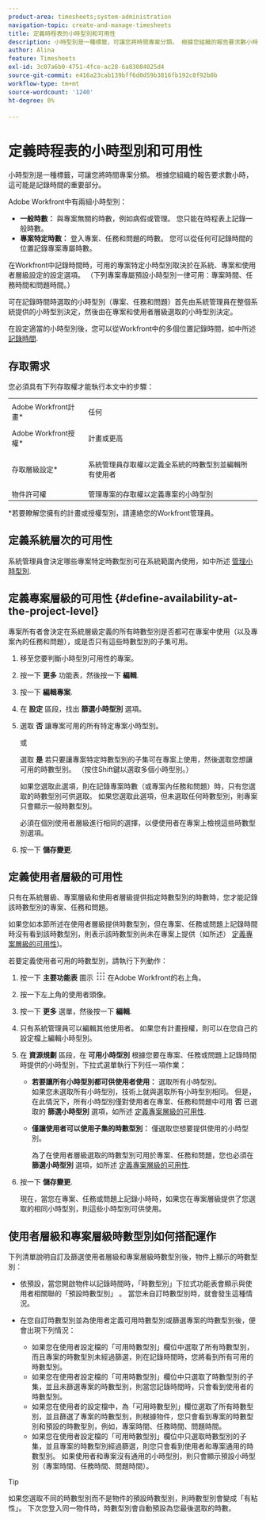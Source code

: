 ```yaml
---
product-area: timesheets;system-administration
navigation-topic: create-and-manage-timesheets
title: 定義時程表的小時型別和可用性
description: 小時型別是一種標籤，可讓您將時間專案分類。 根據您組織的報告要求數小時，這可能是記錄時間的重要部分。
author: Alina
feature: Timesheets
exl-id: 3c07a6b0-4751-4fce-ac28-6a83084025d4
source-git-commit: e416a23cab139bff6d0d59b3816fb192c8f92b0b
workflow-type: tm+mt
source-wordcount: '1240'
ht-degree: 0%

---
```


# 定義時程表的小時型別和可用性

小時型別是一種標籤，可讓您將時間專案分類。 根據您組織的報告要求數小時，這可能是記錄時間的重要部分。

Adobe Workfront中有兩組小時型別：

* **一般時數：** 與專案無關的時數，例如病假或管理。 您只能在時程表上記錄一般時數。
* **專案特定時數：** 登入專案、任務和問題的時數。 您可以從任何可記錄時間的位置記錄專案專屬時數。

在Workfront中記錄時間時，可用的專案特定小時型別取決於在系統、專案和使用者層級設定的設定選項。 （下列專案專屬預設小時型別一律可用：專案時間、任務時間和問題時間。）

可在記錄時間時選取的小時型別（專案、任務和問題）首先由系統管理員在整個系統提供的小時型別決定，然後由在專案和使用者層級選取的小時型別決定。

在設定適當的小時型別後，您可以從Workfront中的多個位置記錄時間，如中所述 [記錄時間](../../timesheets/create-and-manage-timesheets/log-time.md).

## 存取需求

您必須具有下列存取權才能執行本文中的步驟：

<table style="table-layout:auto"> 
 <col> 
 </col> 
 <col> 
 </col> 
 <tbody> 
  <tr> 
   <td role="rowheader">Adobe Workfront計畫*</td> 
   <td> <p>任何</p> </td> 
  </tr> 
  <tr> 
   <td role="rowheader">Adobe Workfront授權*</td> 
   <td> <p>計畫或更高</p> </td> 
  </tr> 
  <tr> 
   <td role="rowheader">存取層級設定*</td> 
   <td> <p>系統管理員存取權以定義全系統的時數型別並編輯所有使用者</p> </td> 
  </tr> 
  <tr> 
   <td role="rowheader">物件許可權</td> 
   <td>管理專案的存取權以定義專案的小時型別</td> 
  </tr> 
 </tbody> 
</table>

&#42;若要瞭解您擁有的計畫或授權型別，請連絡您的Workfront管理員。

## 定義系統層次的可用性

系統管理員會決定哪些專案特定時數型別可在系統範圍內使用，如中所述 [管理小時型別](../../administration-and-setup/set-up-workfront/configure-timesheets-schedules/hour-types.md).

## 定義專案層級的可用性 {#define-availability-at-the-project-level}

專案所有者會決定在系統層級定義的所有時數型別是否都可在專案中使用（以及專案內的任務和問題），或是否只有這些時數型別的子集可用。 

1. 移至您要判斷小時型別可用性的專案。
1. 按一下 **更多** 功能表，然後按一下 **編輯**.

1. 按一下 **編輯專案**.
1. 在 **設定** 區段，找出 **篩選小時型別** 選項。

1. 選取 **否** 讓專案可用的所有特定專案小時型別。

   或

   選取 **是** 若只要讓專案特定時數型別的子集可在專案上使用，然後選取您想讓可用的時數型別。 （按住Shift鍵以選取多個小時型別。）

   如果您選取此選項，則在記錄專案時數（或專案內任務和問題）時，只有您選取的時數型別可供選取。 如果您選取此選項，但未選取任何時數型別，則專案只會顯示一般時數型別。

   必須在個別使用者層級進行相同的選擇，以便使用者在專案上檢視這些時數型別選項。

1. 按一下 **儲存變更**.

## 定義使用者層級的可用性

只有在系統層級、專案層級和使用者層級提供指定時數型別的時數時，您才能記錄該時數型別的專案、任務和問題。

如果您如本節所述在使用者層級提供時數型別，但在專案、任務或問題上記錄時間時沒有看到該時數型別，則表示該時數型別尚未在專案上提供（如所述） [定義專案層級的可用性](#define-availability-at-the-project-level))。

若要定義使用者可用的時數型別，請執行下列動作：

1. 按一下 **主要功能表** 圖示 ![](assets/main-menu-icon.png) 在Adobe Workfront的右上角。

1. 按一下左上角的使用者頭像。
1. 按一下 **更多** 選單，然後按一下 **編輯**.

1. 只有系統管理員可以編輯其他使用者。 如果您有計畫授權，則可以在您自己的設定檔上編輯小時型別。
1. 在 **資源規劃** 區段，在 **可用小時型別** 根據您要在專案、任務或問題上記錄時間時提供的小時型別，下拉式選單執行下列任一項作業：

   * **若要讓所有小時型別都可供使用者使用：** 選取所有小時型別。\
     如果您未選取所有小時型別，技術上就與選取所有小時型別相同。 但是，在此情況下，所有小時型別僅對使用者在專案、任務和問題中可用 **否** 已選取的 **篩選小時型別** 選項，如所述 [定義專案層級的可用性](#define-availability-at-the-project-level).
   * **僅讓使用者可以使用子集的時數型別：** 僅選取您想要提供使用的小時型別。

     為了在使用者層級選取的時數型別可用於專案、任務和問題，您也必須在 **篩選小時型別** 選項，如所述 [定義專案層級的可用性](#define-availability-at-the-project-level).

1. 按一下 **儲存變更**.

   現在，當您在專案、任務或問題上記錄小時時，如果您在專案層級提供了您選取的相同小時型別，則這些小時型別可供使用。


## 使用者層級和專案層級時數型別如何搭配運作

下列清單說明自訂及篩選使用者層級和專案層級時數型別後，物件上顯示的時數型別：

* 依預設，當您開啟物件以記錄時間時，「時數型別」下拉式功能表會顯示與使用者相關聯的「預設時數型別」 。 當您未自訂時數型別時，就會發生這種情況。

* 在您自訂時數型別並為使用者定義可用時數型別或篩選專案的時數型別後，便會出現下列情況：

   * 如果您在使用者設定檔的「可用時數型別」欄位中選取了所有時數型別，而且專案的時數型別未經過篩選，則在記錄時間時，您將看到所有可用的時數型別。
   * 如果您在使用者設定檔的「可用時數型別」欄位中只選取了時數型別的子集，並且未篩選專案的時數型別，則當您記錄時間時，只會看到使用者的時數型別。
   * 如果您在使用者的設定檔中，為「可用時數型別」欄位選取了所有時數型別，並且篩選了專案的時數型別，則根據物件，您只會看到專案的時數型別和預設的時數型別，例如，專案時間、任務時間、問題時間。
   * 如果您在使用者設定檔的「可用時數型別」欄位中只選取時數型別的子集，並且專案的時數型別經過篩選，則您只會看到使用者和專案通用的時數型別。 如果使用者和專案沒有通用的小時型別，則只會顯示預設小時型別（專案時間、任務時間、問題時間）。

>[!TIP]
>
>   如果您選取不同的時數型別而不是物件的預設時數型別，則時數型別會變成「有粘性」。 下次您登入同一物件時，時數型別會自動預設為您最後選取的時數。

